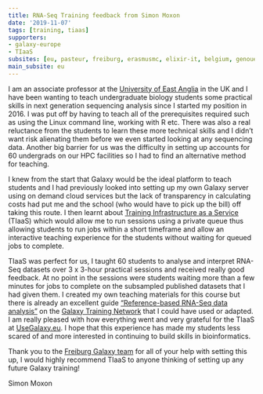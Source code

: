 ```yaml
---
title: RNA-Seq Training feedback from Simon Moxon
date: '2019-11-07'
tags: [training, tiaas]
supporters:
- galaxy-europe
- TIaaS
subsites: [eu, pasteur, freiburg, erasmusmc, elixir-it, belgium, genouest]
main_subsite: eu
---
```


I am an associate professor at the [University of East Anglia](https://www.uea.ac.uk/) in the UK and I have been wanting to teach undergraduate biology students some practical skills 
in next generation sequencing analysis since I started my position in 2016. I was put off by having to teach all of the prerequisites required such as using 
the Linux command line, working with R etc. There was also a real reluctance from the students to learn these more technical skills and I didn’t want risk 
alienating them before we even started looking at any sequencing data. Another big barrier for us was the difficulty in setting up accounts for 60 undergrads 
on our HPC facilities so I had to find an alternative method for teaching.  

I knew from the start that Galaxy would be the ideal platform to teach students and I had previously looked into setting up my own Galaxy server using on demand 
cloud services but the lack of transparency in calculating costs had put me and the school (who would have to pick up the bill) off taking this route. I then learnt 
about [Training Infrastructure as a Service](https://galaxyproject.eu/tiaas) (TIaaS) which would allow me to run sessions using a private queue thus allowing students to run jobs within a short 
timeframe and allow an interactive teaching experience for the students without waiting for queued jobs to complete.  

TIaaS was perfect for us, I taught 60 students to analyse and interpret RNA-Seq datasets over 3 x 3-hour practical sessions and received really good feedback. 
At no point in the sessions were students waiting more than a few minutes for jobs to complete on the subsampled published datasets that I had given them. 
I created my own teaching materials for this course but there is already an excellent guide [“Reference-based RNA-Seq data analysis”](https://training.galaxyproject.org/training-material/topics/transcriptomics/) on the [Galaxy Training Network](https://training.galaxyproject.org/) 
that I could have used or adapted. I am really pleased with how everything went and
very grateful for the TIaaS at [UseGalaxy.eu](https://usegalaxy.eu). I hope that this experience has 
made my students less scared of and more interested in continuing to build skills in bioinformatics.  

Thank you to the [Freiburg Galaxy team](https://galaxyproject.eu/freiburg/) for all of your help with setting this up, I would highly recommend TIaaS to anyone thinking of setting up any future Galaxy training!  

Simon Moxon




